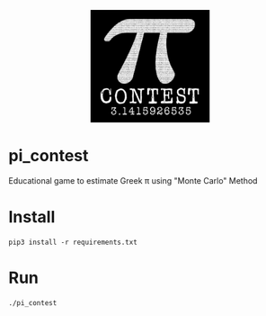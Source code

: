 <p align="center">
<img src="figure/pi_contest_logo_0.2.jpg" height=200 alt="Markdown Monster icon"/>
</p>

# pi_contest

Educational game to estimate Greek π using "Monte Carlo" Method

# Install

```
pip3 install -r requirements.txt
```

# Run

```
./pi_contest
```

